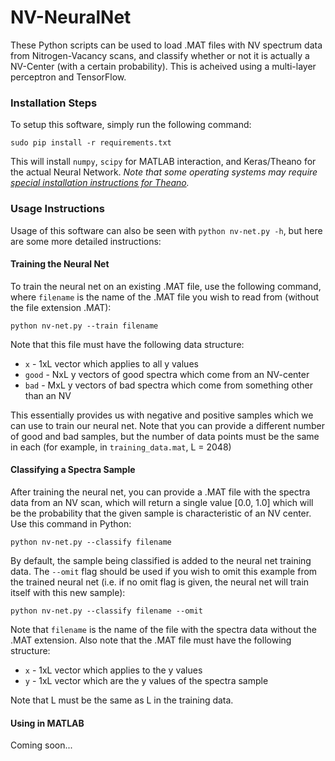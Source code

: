 # NV-NeuralNet

These Python scripts can be used to load .MAT files with NV spectrum data from Nitrogen-Vacancy scans, and classify whether or not it is actually a NV-Center (with a certain probability). This is acheived using a multi-layer perceptron and TensorFlow.

### Installation Steps
To setup this software, simply run the following command:

```
sudo pip install -r requirements.txt
```

This will install `numpy`, `scipy` for MATLAB interaction, and Keras/Theano for the actual Neural Network. *Note that some operating systems may require [special installation instructions for Theano](http://deeplearning.net/software/theano/install.html).*

### Usage Instructions
Usage of this software can also be seen with `python nv-net.py -h`, but here are some more detailed instructions:

#### Training the Neural Net
To train the neural net on an existing .MAT file, use the following command, where `filename` is the name of the .MAT file you wish to read from (without the file extension .MAT):

```
python nv-net.py --train filename
```

Note that this file must have the following data structure:

* `x` - 1xL vector which applies to all y values
* `good` - NxL y vectors of good spectra which come from an NV-center
* `bad` - MxL y vectors of bad spectra which come from something other than an NV

This essentially provides us with negative and positive samples which we can use to train our neural net. Note that you can provide a different number of good and bad samples, but the number of data points must be the same in each (for example, in `training_data.mat`, L = 2048)

#### Classifying a Spectra Sample
After training the neural net, you can provide a .MAT file with the spectra data from an NV scan, which will return a single value [0.0, 1.0] which will be the probability that the given sample is characteristic of an NV center. Use this command in Python:

```
python nv-net.py --classify filename
```

By default, the sample being classified is added to the neural net training data. The `--omit` flag should be used if you wish to omit this example from the trained neural net (i.e. if no omit flag is given, the neural net will train itself with this new sample):

```
python nv-net.py --classify filename --omit
```

Note that `filename` is the name of the file with the spectra data without the .MAT extension. Also note that the .MAT file must have the following structure:

* `x` - 1xL vector which applies to the y values
* `y` - 1xL vector which are the y values of the spectra sample

Note that L must be the same as L in the training data.

#### Using in MATLAB

Coming soon...
